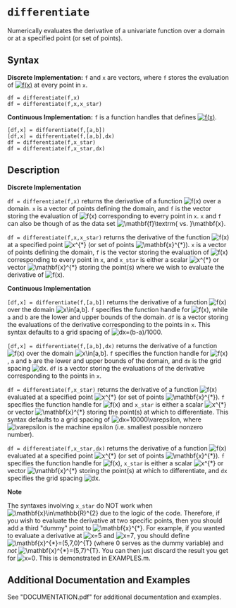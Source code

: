 # `differentiate`

Numerically evaluates the derivative of a univariate function over a domain or at a specified point (or set of points).


## Syntax

**Discrete Implementation:** `f` and `x` are vectors, where `f` stores the evaluation of <a href="https://www.codecogs.com/eqnedit.php?latex=f(x)" target="_blank"><img src="https://latex.codecogs.com/svg.latex?f(x)" title="f(x)" /></a> at every point in `x`.

`df = differentiate(f,x)`\
`df = differentiate(f,x,x_star)`

**Continuous Implementation:** `f` is a function handles that defines <a href="https://www.codecogs.com/eqnedit.php?latex=f(x)" target="_blank"><img src="https://latex.codecogs.com/svg.latex?f(x)" title="f(x)" /></a>.

`[df,x] = differentiate(f,[a,b])`\
`[df,x] = differentiate(f,[a,b],dx)`\
`df = differentiate(f,x_star)`\
`df = differentiate(f,x_star,dx)`


## Description

**Discrete Implementation**

`df = differentiate(f,x)` returns the derivative of a function <img src="https://latex.codecogs.com/svg.latex?f(x)" title="f(x)" /> over a domain. `x` is a vector of points defining the domain, and `f` is the vector storing the evaluation of <img src="https://latex.codecogs.com/svg.latex?f(x)" title="f(x)" /> corresponding to everry point in `x`. `x` and `f` can also be though of as the data set <img src="https://latex.codecogs.com/svg.latex?\mathbf{f}\textrm{&space;vs.&space;}\mathbf{x}" title="\mathbf{f}\textrm{ vs. }\mathbf{x}" />.
            
`df = differentiate(f,x,x_star)` returns the derivative of the function <img src="https://latex.codecogs.com/svg.latex?f(x)" title="f(x)" /> at a specified point <img src="https://latex.codecogs.com/svg.latex?x^{*}" title="x^{*}" /> (or set of points <img src="https://latex.codecogs.com/svg.latex?\mathbf{x}^{*}" title="\mathbf{x}^{*}" />). `x` is a vector of points defining the domain, `f` is the vector storing the evaluation of <img src="https://latex.codecogs.com/svg.latex?f(x)" title="f(x)" /> corresponding to every point in `x`, and `x_star` is either a scalar <img src="https://latex.codecogs.com/svg.latex?x^{*}" title="x^{*}" /> or vector <img src="https://latex.codecogs.com/svg.latex?\mathbf{x}^{*}" title="\mathbf{x}^{*}" /> storing the point(s) where we wish to evaluate the derivative of <img src="https://latex.codecogs.com/svg.latex?f(x)" title="f(x)" />.
 
**Continuous Implementation**

`[df,x] = differentiate(f,[a,b])` returns the derivative of a function <img src="https://latex.codecogs.com/svg.latex?f(x)" title="f(x)" /> over the domain <img src="https://latex.codecogs.com/svg.latex?x\in[a,b]" title="x\in[a,b]" />. `f` specifies the function handle for <img src="https://latex.codecogs.com/svg.latex?f(x)" title="f(x)" />, while `a` and `b` are the lower and upper bounds of the domain. `df` is a vector storing the evaluations of the derivative corresponding to the points in `x`. This syntax defaults to a grid spacing of <img src="https://latex.codecogs.com/svg.latex?dx=(b-a)/1000" title="dx=(b-a)/1000" />.
            
`[df,x] = differentiate(f,[a,b],dx)` returns the derivative of a function <img src="https://latex.codecogs.com/svg.latex?f(x)" title="f(x)" /> over the domain <img src="https://latex.codecogs.com/svg.latex?x\in[a,b]" title="x\in[a,b]" />. `f` specifies the function handle for <img src="https://latex.codecogs.com/svg.latex?f(x)" title="f(x)" />, `a` and `b` are the lower and upper bounds of the domain, and `dx` is the grid spacing <img src="https://latex.codecogs.com/svg.latex?dx" title="dx" />. `df` is a vector storing the evaluations of the derivative corresponding to the points in `x`.

`df = differentiate(f,x_star)` returns the derivative of a function <img src="https://latex.codecogs.com/svg.latex?f(x)" title="f(x)" /> evaluated at a specified point <img src="https://latex.codecogs.com/svg.latex?x^{*}" title="x^{*}" /> (or set of points <img src="https://latex.codecogs.com/svg.latex?\mathbf{x}^{*}" title="\mathbf{x}^{*}" />). `f` specifies the function handle for <img src="https://latex.codecogs.com/svg.latex?f(x)" title="f(x)" /> and `x_star` is either a scalar <img src="https://latex.codecogs.com/svg.latex?x^{*}" title="x^{*}" /> or vector <img src="https://latex.codecogs.com/svg.latex?\mathbf{x}^{*}" title="\mathbf{x}^{*}" /> storing the point(s) at which to differentiate. This syntax defaults to a grid spacing of <img src="https://latex.codecogs.com/svg.latex?dx=10000\varepsilon" title="dx=10000\varepsilon" />, where <img src="https://latex.codecogs.com/svg.latex?\varepsilon" title="\varepsilon" /> is the machine epsilon (i.e. smallest possible nonzero number).

`df = differentiate(f,x_star,dx)` returns the derivative of a function <img src="https://latex.codecogs.com/svg.latex?f(x)" title="f(x)" /> evaluated at a specified point <img src="https://latex.codecogs.com/svg.latex?x^{*}" title="x^{*}" /> (or set of points <img src="https://latex.codecogs.com/svg.latex?\mathbf{x}^{*}" title="\mathbf{x}^{*}" />). `f` specifies the function handle for <img src="https://latex.codecogs.com/svg.latex?f(x)" title="f(x)" />, `x_star` is either a scalar <img src="https://latex.codecogs.com/svg.latex?x^{*}" title="x^{*}" /> or vector <img src="https://latex.codecogs.com/svg.latex?\mathbf{x}^{*}" title="\mathbf{x}^{*}" /> storing the point(s) at which to differentiate, and `dx` specifies the grid spacing <img src="https://latex.codecogs.com/svg.latex?dx" title="dx" />.

**Note**
 
The syntaxes involving `x_star` do NOT work when <img src="https://latex.codecogs.com/svg.latex?\mathbf{x}\in\mathbb{R}^{2}" title="\mathbf{x}\in\mathbb{R}^{2}" /> due to the logic of the code. Therefore, if you wish to evaluate the derivative at two specific points, then you should add a third "dummy" point to <img src="https://latex.codecogs.com/svg.latex?\mathbf{x}^{*}" title="\mathbf{x}^{*}" />. For example, if you wanted to evaluate a derivative at <img src="https://latex.codecogs.com/svg.latex?x=5" title="x=5" /> and <img src="https://latex.codecogs.com/svg.latex?x=7" title="x=7" />, you should define <img src="https://latex.codecogs.com/svg.latex?\mathbf{x}^{*}=(5,7,0)^{T}" title="\mathbf{x}^{*}=(5,7,0)^{T}" /> (where 0 serves as the dummy variable) and *not* <img src="https://latex.codecogs.com/svg.latex?\mathbf{x}^{*}=(5,7)^{T}" title="\mathbf{x}^{*}=(5,7)^{T}" />. You can then just discard the result you get for <img src="https://latex.codecogs.com/svg.latex?x=0" title="x=0" />. This is demonstrated in EXAMPLES.m.


## Additional Documentation and Examples

See "DOCUMENTATION.pdf" for additional documentation and examples.
